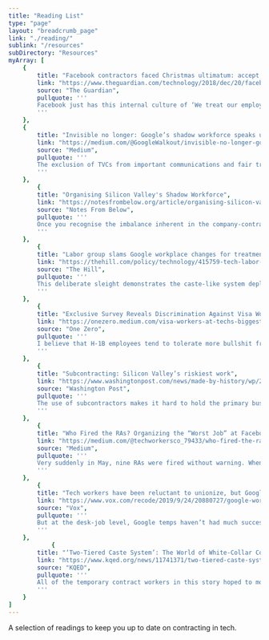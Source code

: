 ```yaml
---
title: "Reading List"
type: "page"
layout: "breadcrumb_page"
link: "./reading/"
sublink: "/resources"
subDirectory: "Resources"
myArray: [
    {
        title: "Facebook contractors faced Christmas ultimatum: accept wage offer or lose jobs",
        link: "https://www.theguardian.com/technology/2018/dec/20/facebook-contractors-filter-digital-labor-dispute-christmas",
        source: "The Guardian",
        pullquote: '''
        Facebook just has this internal culture of ‘We treat our employees so well; everyone is so happy’, and I think that’s relatively true for full time employees. But there’s this massive other part of the workplace that you don’t engage with that much, and it’s really different for them.
        '''
    },
    {
        title: "Invisible no longer: Google’s shadow workforce speaks up",
        link: "https://medium.com/@GoogleWalkout/invisible-no-longer-googles-shadow-workforce-speaks-up-9ea04b7bcc41",
        source: "Medium",
        pullquote: '''
        The exclusion of TVCs from important communications and fair treatment is part of a system of institutional racism, sexism, and discrimination. TVCs are disproportionately people from marginalized groups who are treated as less deserving of compensation, opportunities, workplace protections, and respect.
        '''
    },
        {
        title: "Organising Silicon Valley's Shadow Workforce",
        link: "https://notesfrombelow.org/article/organising-silicon-valleys-shadow-workforce?fbclid=IwAR3PLBR6n2xr3hN0n5bSuCtzO0k-6Z_0yaTVbfddKEJS90N4leX-dxzOQEw",
        source: "Notes From Below",
        pullquote: '''
        Once you recognise the imbalance inherent in the company-contractor relationship, the story these companies tell to justify their use of contractors starts to fall apart.
        '''
    },
        {
        title: "Labor group slams Google workplace changes for treatment of contractors",
        link: "https://thehill.com/policy/technology/415759-tech-labor-group-criticizes-google-work-place-changes-for-excluding?fbclid=IwAR2jN3SFUwEd3J483E_q69Bl3Nm_pBceLWyAZ7jAWZiMkCH5CwI61Hp0DzU",
        source: "The Hill",
        pullquote: '''
        This deliberate sleight demonstrates the caste-like system deployed by Google, which fails to protect its workers and our colleagues. For a company that likes to innovate, it’s striking to see such a lack of vision for treating all of their workforce with basic dignity.
        '''
    },
        {
        title: "Exclusive Survey Reveals Discrimination Against Visa Workers at Tech’s Biggest Companies",
        link: "https://onezero.medium.com/visa-workers-at-techs-biggest-companies-speak-out-about-discrimination-298c9fa686b6",
        source: "One Zero",
        pullquote: '''
        I believe that H-1B employees tend to tolerate more bullshit from managers because they cannot move to another company that easily, and they cannot just rage-quit. This is possibly the key reason why managers like H-1Bs — lower turnover rate and employees who will take more shit.
        '''
    },
        {
        title: "Subcontracting: Silicon Valley’s riskiest work",
        link: "https://www.washingtonpost.com/news/made-by-history/wp/2017/11/16/subcontracting-silicon-valleys-riskiest-work/",
        source: "Washington Post",
        pullquote: '''
        The use of subcontractors makes it hard to hold the primary business legally responsible when workers are hurt on the job or wages go unpaid. Through subcontracting, companies like Twitter avoid the cost of keeping workers’ bodies healthy and able to work with health insurance and safe workplaces.
        '''
    },
        {
        title: "Who Fired the RAs? Organizing the “Worst Job” at Facebook",
        link: "https://medium.com/@techworkersco_79433/who-fired-the-ras-organizing-the-worst-job-at-facebook-97c63cb40683",
        source: "Medium",
        pullquote: '''
        Very suddenly in May, nine RAs were fired without warning. When asked for the reason, the management told them that they had violated a company policy. There was just one problem — the policy in question didn’t exist.
        '''
    },
        {
        title: "Tech workers have been reluctant to unionize, but Google contractors just changed that",
        link: "https://www.vox.com/recode/2019/9/24/20880727/google-workers-unionized-contractors-hcl-tech-activism",
        source: "Vox",
        pullquote: '''
        But at the desk-job level, Google temps haven’t had much success in organizing. In March, Google abruptly fired over 34 members of its voice assistant team, who, like the Pittsburgh workers, were highly educated workers doing technically skilled jobs.
        '''
    },
            {
        title: "‘Two-Tiered Caste System’: The World of White-Collar Contracting in Silicon Valley",
        link: "https://www.kqed.org/news/11741371/two-tiered-caste-system-the-world-of-white-collar-contracting-in-silicon-valley",
        source: "KQED",
        pullquote: '''
        All of the temporary contract workers in this story hoped to move on or convert to employee status, but at most tech companies there is no direct path for them to do so.
        '''
    }
]
---
```


A selection of readings to keep you up to date on contracting in tech.